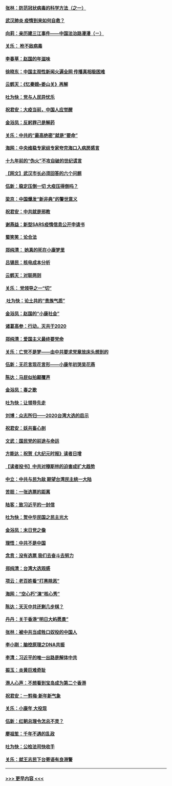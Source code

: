 #### [张林：防范冠状病毒的科学方法（之一）](../pages/nsc993/n11828618.md?t=01291211) 
#### [武汉肺炎 疫情到来如何自救？](../pages/nsc993/n11827632.md?t=01291211) 
#### [向莉：亲历建三江事件——中国法治路漫漫（ㄧ）](../pages/nsc993/n11827190.md?t=01291211) 
#### [关乐： 枪不敌病毒](../pages/nsc993/n11826746.md?t=01291211) 
#### [李春草：赵国的年滋味](../pages/nsc993/n11826321.md?t=01291211) 
#### [徐晓东：中国主观性新闻火遍全网 传播真相极困难](../pages/nsc993/n11826508.md?t=01291211) 
#### [云鹤天：《忆秦娥▪娄山关》再解](../pages/nsc993/n11824682.md?t=01291211) 
#### [吐为快：党与人民异忧乐](../pages/nsc993/n11824660.md?t=01291211) 
#### [祝君安：大疫当前，中国人应觉醒](../pages/nsc993/n11821946.md?t=01291211) 
#### [金浴凤：反躬罪己是解药](../pages/nsc993/n11820280.md?t=01291211) 
#### [关乐：中共的“最高绝密”就是“要命”](../pages/nsc993/n11816946.md?t=01291211) 
#### [海网：中央维稳专家组专家夸完海口入病房感言](../pages/nsc993/n11815138.md?t=01291211) 
#### [十九年前的“伪火”不攻自破的世纪谎言](../pages/nsc993/n11813238.md?t=01291211) 
#### [【网文】武汉市长必须回答的六个问题](../pages/nsc993/n11813848.md?t=01291211) 
#### [伍新：稳定压倒一切 大疫压得倒吗？](../pages/nsc993/n11812634.md?t=01291211) 
#### [梁京：中国爆发“新非典”的警世意义](../pages/nsc993/n11812554.md?t=01291211) 
#### [祝君安：中共就是邪教](../pages/nsc993/n11812431.md?t=01291211) 
#### [谢燕益：新型SARS疫情信息公开申请书](../pages/nsc993/n11808840.md?t=01291211) 
#### [蜀笑笑：论合法](../pages/nsc993/n11808064.md?t=01291211) 
#### [郑纯清： 她真的死在小康梦里](../pages/nsc993/n11806623.md?t=01291211) 
#### [吕锡民：核电成本分析](../pages/nsc993/n11806284.md?t=01291211) 
#### [云鹤天：对联两则](../pages/nsc993/n11805957.md?t=01291211) 
#### [关乐： 党领导之一“切”](../pages/nsc993/n11804505.md?t=01291211) 
#### [ 吐为快：论土共的“贵族气质”](../pages/nsc993/n11804490.md?t=01291211) 
#### [金浴凤：赵国的“小康社会”](../pages/nsc993/n11804452.md?t=01291211) 
#### [诸葛高参：行动，灭共于2020](../pages/nsc993/n11804120.md?t=01291211) 
#### [郑纯清：爱国主义最终要党命](../pages/nsc993/n11802197.md?t=01291211) 
#### [关乐：亡党不是梦——由中共要求党章放床头想到的](../pages/nsc993/n11802156.md?t=01291211) 
#### [伍新：无花言现花言形——小康年初哭吴花燕](../pages/nsc993/n11800044.md?t=01291211) 
#### [陈达：马屁似拍颠覆声](../pages/nsc993/n11800010.md?t=01291211) 
#### [金浴凤：春之歌](../pages/nsc993/n11797687.md?t=01291211) 
#### [吐为快：让领导先走](../pages/nsc993/n11797512.md?t=01291211) 
#### [刘博：众志所归——2020台湾大选的启示](../pages/nsc993/n11796878.md?t=01291211) 
#### [祝君安：妖共畜心剖](../pages/nsc993/n11794273.md?t=01291211) 
#### [文武：国民党的前途与命运](../pages/nsc993/n11794198.md?t=01291211) 
#### [方能达：祝贺《大纪元时报》读者日增](../pages/nsc993/n11793807.md?t=01291211) 
#### [【读者投书】中共对穆斯林的迫害成扩大趋势](../pages/nsc993/n11791371.md?t=01291211) 
#### [中立：中共与民为敌 期望台湾民主统一大陆](../pages/nsc993/n11790392.md?t=01291211) 
#### [苦胆：一张选票的距离](../pages/nsc993/n11788914.md?t=01291211) 
#### [陆客：致习近平的一封信](../pages/nsc993/n11788867.md?t=01291211) 
#### [吐为快：贺中华民国之民主光大](../pages/nsc993/n11788618.md?t=01291211) 
#### [金浴凤：末日党之像](../pages/nsc993/n11787475.md?t=01291211) 
#### [理悟：中共不是中国](../pages/nsc993/n11787463.md?t=01291211) 
#### [念贲：没有选票  我们去奋斗去努力](../pages/nsc993/n11787398.md?t=01291211) 
#### [郑纯清：台湾大选观感](../pages/nsc993/n11786210.md?t=01291211) 
#### [项云：老百姓看“打黑除恶”](../pages/nsc993/n11785398.md?t=01291211) 
#### [海网：“空心朽”演“核心秀”](../pages/nsc993/n11783874.md?t=01291211) 
#### [陈达：天灭中共还剩几步棋？](../pages/nsc993/n11783719.md?t=01291211) 
#### [丹丹：关于香港“明日大屿愿景”](../pages/nsc993/n11783273.md?t=01291211) 
#### [张林：被中共当成牲口奴役的中国人](../pages/nsc993/n11782397.md?t=01291211) 
#### [李小刚：脑控原理之DNA共振](../pages/nsc993/n11780962.md?t=01291211) 
#### [李清：习近平的唯一出路是解体中共](../pages/nsc993/n11780866.md?t=01291211) 
#### [振玉：炎黄巨难奇耻](../pages/nsc993/n11779632.md?t=01291211) 
#### [港人心声：不想看到宝岛成为第二个香港](../pages/nsc993/n11778817.md?t=01291211) 
#### [祝君安：一剪梅‧新年新气象](../pages/nsc993/n11776340.md?t=01291211) 
#### [关乐：小康年 大役现](../pages/nsc993/n11774213.md?t=01291211) 
#### [伍新：红朝总理令怎总不灵？](../pages/nsc993/n11770813.md?t=01291211) 
#### [廖祖笙：千年不遇的乱政](../pages/nsc993/n11770373.md?t=01291211) 
#### [吐为快：公检法司快收手](../pages/nsc993/n11770359.md?t=01291211) 
#### [关乐：就王志民下台寄语有良港警](../pages/nsc993/n11769903.md?t=01291211) 

----
#### [ >>> 更早内容 <<< ](../indexes/nsc993-earlier.md)
